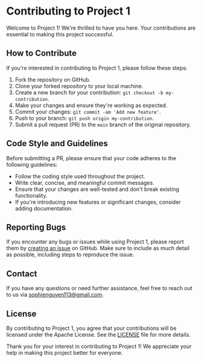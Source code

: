 # Contributing to Project 1

Welcome to Project 1! We're thrilled to have you here. Your contributions are essential to making this project successful.

## How to Contribute

If you're interested in contributing to Project 1, please follow these steps:

1. Fork the repository on GitHub.
2. Clone your forked repository to your local machine.
3. Create a new branch for your contribution: `git checkout -b my-contribution`.
4. Make your changes and ensure they're working as expected.
5. Commit your changes: `git commit -am 'Add new feature'`.
6. Push to your branch: `git push origin my-contribution`.
7. Submit a pull request (PR) to the `main` branch of the original repository.

## Code Style and Guidelines

Before submitting a PR, please ensure that your code adheres to the following guidelines:

- Follow the coding style used throughout the project.
- Write clear, concise, and meaningful commit messages.
- Ensure that your changes are well-tested and don't break existing functionality.
- If you're introducing new features or significant changes, consider adding documentation.

## Reporting Bugs

If you encounter any bugs or issues while using Project 1, please report them by [creating an issue](https://github.com/Web-Programming-Team-14/project1/issues) on GitHub. Make sure to include as much detail as possible, including steps to reproduce the issue.

## Contact

If you have any questions or need further assistance, feel free to reach out to us via sophienguyen113@gmail.com.

## License

By contributing to Project 1, you agree that your contributions will be licensed under the Apache License. See the [LICENSE]() file for more details.

Thank you for your interest in contributing to Project 1! We appreciate your help in making this project better for everyone.
